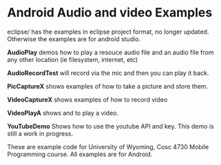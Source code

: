 Android Audio and video Examples
===========

eclipse/ has the examples in eclipse project format, no longer updated.  Otherwise the examples are for android studio.

<b>AudioPlay</b> demos how to play a resouce audio file and an audio file from any other location (ie filesystem, internet, etc)

<b>AudioRecordTest</b>  will record via the mic and then you can play it back.

<b>PicCaptureX</b> shows examples of how to take a picture and store them.

<b>VideoCaptureX</b> shows examples of how to record video

<b>VideoPlayA</b> shows and to play a video.

<b>YouTubeDemo</b> Shows how to use the youtube API and key.  This demo is still a work in progress.


These are example code for University of Wyoming, Cosc 4730 Mobile Programming course.
All examples are for Android.